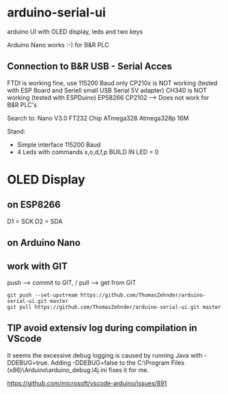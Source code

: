 # arduino-serial-ui
arduino UI with OLED display, leds and two keys


Arduino Nano works :-) for B&R PLC

## Connection to B&R USB - Serial Acces
FTDI is working fine, use 115200 Baud only 
CP210x is NOT working (tested with ESP Board and Seriell small USB Serial 5V adapter)
CH340 is NOT working (tested with ESPDuino)
EPS8266 CP2102  --> Does not work for B&R PLC's

Search to: Nano V3.0 FT232 Chip ATmega328 Atmega328p 16M 

Stand: 
* Simple interface 115200 Baud
* 4 Leds with commands x,o,d,f,p
BUILD IN LED  = 0


# OLED Display 
## on ESP8266
D1 = SCK
D2 = SDA

## on Arduino Nano



## work with GIT
push --> commit to GIT, / 
pull --> get from GIT

    git push --set-upstream https://github.com/ThomasZehnder/arduino-serial-ui.git master
    git pull https://github.com/ThomasZehnder/arduino-serial-ui.git master


## TIP avoid extensiv log during compilation in VScode

It seems the excessive debug logging is caused by running Java with -DDEBUG=true. Adding -DDEBUG=false to the C:\Program Files (x86)\Arduino\arduino_debug.l4j.ini fixes it for me.

https://github.com/microsoft/vscode-arduino/issues/891